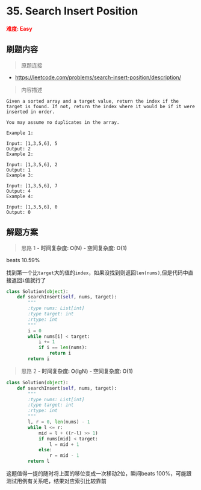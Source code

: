 # 35. Search Insert Position

**<font color=red>难度: Easy</font>**

## 刷题内容

> 原题连接

* https://leetcode.com/problems/search-insert-position/description/

> 内容描述

```
Given a sorted array and a target value, return the index if the target is found. If not, return the index where it would be if it were inserted in order.

You may assume no duplicates in the array.

Example 1:

Input: [1,3,5,6], 5
Output: 2
Example 2:

Input: [1,3,5,6], 2
Output: 1
Example 3:

Input: [1,3,5,6], 7
Output: 4
Example 4:

Input: [1,3,5,6], 0
Output: 0
```

## 解题方案

> 思路 1
****- 时间复杂度: O(N)**** ****- 空间复杂度: O(1)****

beats 10.59%

找到第一个比```target```大的值的```index```，如果没找到则返回```len(nums)```,但是代码中直接返回```i```值就行了


```python
class Solution(object):
    def searchInsert(self, nums, target):
        """
        :type nums: List[int]
        :type target: int
        :rtype: int
        """
        i = 0
        while nums[i] < target:
            i += 1
            if i == len(nums):
                return i
        return i
```

> 思路 2
****- 时间复杂度: O(lgN)**** ****- 空间复杂度: O(1)****

```python
class Solution(object):
    def searchInsert(self, nums, target):
        """
        :type nums: List[int]
        :type target: int
        :rtype: int
        """
        l, r = 0, len(nums) - 1
        while l <= r:
            mid = l + ((r-l) >> 1)
            if nums[mid] < target:
                l = mid + 1
            else:
                r = mid - 1
        return l
```


这题值得一提的随时将上面的移位变成一次移动2位，瞬间beats 100%，可能跟测试用例有关系吧，结果对应索引比较靠前
